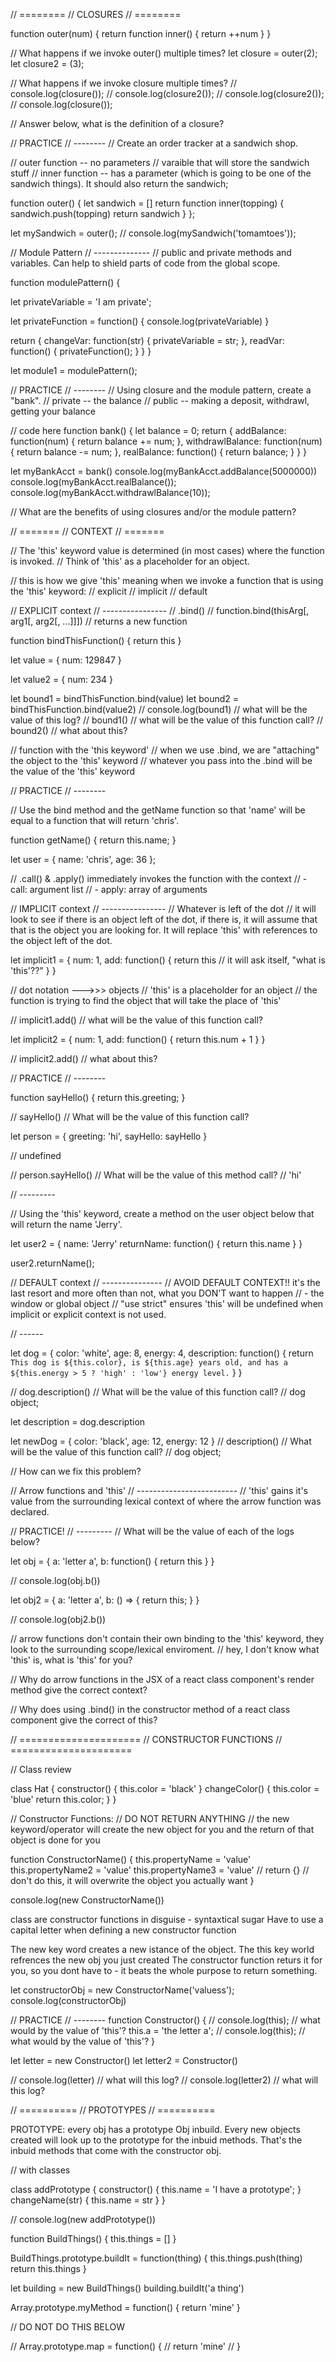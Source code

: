 // ========
// CLOSURES
// ========

function outer(num) {
  return function inner() {
    return ++num
  }
}

// What happens if we invoke outer() multiple times?
let closure = outer(2);
let closure2 = (3);

// What happens if we invoke closure multiple times?
// console.log(closure());
// console.log(closure2());
// console.log(closure2());
// console.log(closure());


// Answer below, what is the definition of a closure?

// PRACTICE
// -------- 
// Create an order tracker at a sandwich shop.

// outer function -- no parameters
// varaible that will store the sandwich stuff
// inner function -- has a parameter (which is going to be one of the sandwich things). It should also return the sandwich;

function outer() {
  let sandwich = []
  return function inner(topping) {
    sandwich.push(topping)
    return sandwich
  }
};

let mySandwich = outer();
// console.log(mySandwich('tomamtoes'));

// Module Pattern
// -------------- 
// public and private methods and variables. Can help to shield parts of code from the global scope.


function modulePattern() {
  
  let privateVariable = 'I am private';
  
  let privateFunction = function() {
    console.log(privateVariable)
  }
  
  return {
    changeVar: function(str) {
      privateVariable = str;
    },
    readVar: function() {
      privateFunction();
    }
  }
}

let module1 = modulePattern();


// PRACTICE
// -------- 
// Using closure and the module pattern, create a "bank".
// private -- the balance
// public -- making a deposit, withdrawl, getting your balance

// code here
function bank() {
  let balance = 0;
  return {
    addBalance: function(num) {
      return balance += num;
    },
    withdrawlBalance: function(num) {
      return balance -= num;
    },
    realBalance: function() {
      return balance;
    }
  }
}

let myBankAcct = bank()
console.log(myBankAcct.addBalance(5000000))
console.log(myBankAcct.realBalance());
console.log(myBankAcct.withdrawlBalance(10));


// What are the benefits of using closures and/or the module pattern?

// =======
// CONTEXT
// =======

// The 'this' keyword value is determined (in most cases) where the function is invoked.
// Think of 'this' as a placeholder for an object.

// this is how we give 'this' meaning when we invoke a function that is using the 'this' keyword:
// explicit 
// implicit
// default 

// EXPLICIT context
// ----------------
// .bind()
// function.bind(thisArg[, arg1[, arg2[, ...]]])
// returns a new function 

function bindThisFunction() {
  return this
}

let value = {
  num: 129847
}

let value2 = {
  num: 234
}

let bound1 = bindThisFunction.bind(value)
let bound2 = bindThisFunction.bind(value2)
// console.log(bound1) // what will be the value of this log?
// bound1() // what will be the value of this function call?
// bound2() // what about this?

// function with the 'this keyword'
// when we use .bind, we are "attaching" the object to the 'this' keyword
// whatever you pass into the .bind will be the value of the 'this' keyword


// PRACTICE
// -------- 

// Use the bind method and the getName function so that 'name' will be equal to a function that will return 'chris'.

function getName() {
  return this.name;
}

let user = {
  name: 'chris',
  age: 36
};


// .call() & .apply() immediately invokes the function with the context
// - call: argument list 
// - apply: array of arguments


// IMPLICIT context
// ----------------
// Whatever is left of the dot 
// it will look to see if there is an object left of the dot, if there is, it will assume that that is the object you are looking for. It will replace 'this' with references to the object left of the dot.

let implicit1 = {
  num: 1,
  add: function() {
    return this // it will ask itself, "what is 'this'??"
  }
}

// dot notation --->>> objects
// 'this' is a placeholder for an object 
// the function is trying to find the object that will take the place of 'this'

// implicit1.add() // what will be the value of this function call?


let implicit2 = {
  num: 1,
  add: function() {
    return this.num + 1
  }
}

// implicit2.add() // what about this?

// PRACTICE
// -------- 

function sayHello() {
  return this.greeting;
}

// sayHello() // What will be the value of this function call?

let person = {
  greeting: 'hi',
  sayHello: sayHello
}

// undefined

// person.sayHello() // What will be the value of this method call?
// 'hi'

// ---------

// Using the 'this' keyword, create a method on the user object below that will return the name 'Jerry'.

let user2 = {
  name: 'Jerry'
  returnName: function() {
    return this.name
  }
}

user2.returnName();


// DEFAULT context 
// ---------------
// AVOID DEFAULT CONTEXT!! it's the last resort and more often than not, what you DON'T want to happen 
// - the window or global object
// "use strict" ensures 'this' will be undefined when implicit or explicit context is not used.

// ------ 

let dog = {
  color: 'white',
  age: 8,
  energy: 4,
  description: function() {
    return `This dog is ${this.color}, is ${this.age} years old, and has a ${this.energy > 5 ? 'high' : 'low'} energy level.`
  }
}

// dog.description() // What will be the value of this function call?
// dog object;

let description = dog.description

let newDog = {
  color: 'black',
  age: 12,
  energy: 12
}
// description() // What will be the value of this function call?
// dog object;


// How can we fix this problem?


// Arrow functions and 'this'
// -------------------------
// 'this' gains it's value from the surrounding lexical context of where the arrow function was declared.


// PRACTICE!
// ---------
// What will be the value of each of the logs below?

let obj = {
  a: 'letter a',
  b: function() {
    return this
  }
}

// console.log(obj.b())


let obj2 = {
  a: 'letter a',
  b: () => {
    return this;
  }
}

// console.log(obj2.b())

// arrow functions don't contain their own binding to the 'this' keyword, they look to the surrounding scope/lexical enviroment. 
// hey, I don't know what 'this' is, what is 'this' for you?

// Why do arrow functions in the JSX of a react class component's render method give the correct context?

// Why does using .bind() in the constructor method of a react class component give the correct of this?

// =====================
// CONSTRUCTOR FUNCTIONS 
// =====================

// Class review 

class Hat {
  constructor() {
    this.color = 'black'
  }
  changeColor() {
    this.color = 'blue'
    return this.color;
  }
}

// Constructor Functions:
// DO NOT RETURN ANYTHING
// the new keyword/operator will create the new object for you and the return of that object is done for you 

function ConstructorName() {
  this.propertyName = 'value'
  this.propertyName2 = 'value'
  this.propertyName3 = 'value'
  // return {} // don't do this, it will overwrite the object you actually want
}

console.log(new ConstructorName())

class are constructor functions in disguise - syntaxtical sugar
Have to use a capital letter when defining a new constructor function

The new key word creates a new istance of the object.
The this key world refrences the new obj you just created
The constructor function returs it for you, so you dont have to - it beats the whole purpose to return something.

let constructorObj = new ConstructorName('valuess');
console.log(constructorObj)


// PRACTICE 
// -------- 
function Constructor() {
  // console.log(this); // what would by the value of 'this'?
  this.a = 'the letter a';
  // console.log(this); // what would by the value of 'this'?
}

let letter = new Constructor()
let letter2 = Constructor()

// console.log(letter) // what will this log?
// console.log(letter2) // what will this log?


// ==========
// PROTOTYPES 
// ==========

PROTOTYPE:
every obj has a prototype Obj inbuild.
Every new objects created will look up to the prototype for the inbuid methods.
That's the inbuid methods that come with the constructor obj.


// with classes

class addPrototype {
  constructor() {
    this.name = 'I have a prototype';
  }
  changeName(str) {
    this.name = str
  }
}

// console.log(new addPrototype())

function BuildThings() {
  this.things = []
}

BuildThings.prototype.buildIt = function(thing) {
  this.things.push(thing)
  return this.things
}

let building = new BuildThings()
building.buildIt('a thing')


Array.prototype.myMethod = function() {
  return 'mine'
}

// DO NOT DO THIS BELOW 

// Array.prototype.map = function() {
//   return 'mine'
// }
